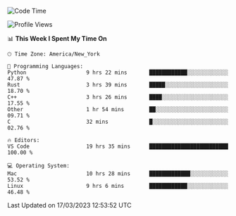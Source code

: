 <!--START_SECTION:waka-->
![Code Time](http://img.shields.io/badge/Code%20Time-226%20hrs%2025%20mins-blue)

![Profile Views](http://img.shields.io/badge/Profile%20Views-3-blue)

📊 **This Week I Spent My Time On** 

```text
🕑︎ Time Zone: America/New_York

💬 Programming Languages: 
Python                   9 hrs 22 mins       ████████████░░░░░░░░░░░░░   47.87 % 
Rust                     3 hrs 39 mins       █████░░░░░░░░░░░░░░░░░░░░   18.70 % 
C++                      3 hrs 26 mins       ████░░░░░░░░░░░░░░░░░░░░░   17.55 % 
Other                    1 hr 54 mins        ██░░░░░░░░░░░░░░░░░░░░░░░   09.71 % 
C                        32 mins             █░░░░░░░░░░░░░░░░░░░░░░░░   02.76 % 

🔥 Editors: 
VS Code                  19 hrs 35 mins      █████████████████████████   100.00 % 

💻 Operating System: 
Mac                      10 hrs 28 mins      █████████████░░░░░░░░░░░░   53.52 % 
Linux                    9 hrs 6 mins        ████████████░░░░░░░░░░░░░   46.48 % 
```


 Last Updated on 17/03/2023 12:53:52 UTC
<!--END_SECTION:waka-->
